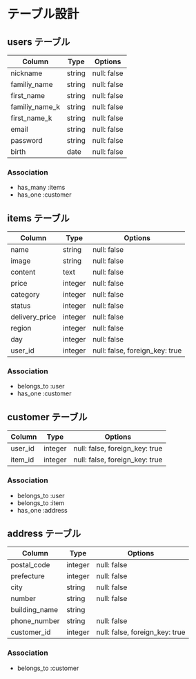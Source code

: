 # テーブル設計

## users テーブル

| Column           | Type    | Options     |
| ---------------- | ------- | ----------- |
| nickname         | string  | null: false |
| familiy_name     | string  | null: false |
| first_name       | string  | null: false |
| familiy_name_k   | string  | null: false |
| first_name_k     | string  | null: false |
| email            | string  | null: false |
| password         | string  | null: false |
| birth            | date    | null: false |

### Association

- has_many :items
- has_one :customer

## items テーブル

| Column         | Type       | Options                        |
| -------------- | ---------- | ------------------------------ |
| name           | string     | null: false                    |
| image          | string     | null: false                    |
| content        | text       | null: false                    |
| price          | integer    | null: false                    |
| category       | integer    | null: false                    |
| status         | integer    | null: false                    |
| delivery_price | integer    | null: false                    |
| region         | integer    | null: false                    |
| day            | integer    | null: false                    |
| user_id        | integer    | null: false, foreign_key: true |

### Association

- belongs_to :user
- has_one :customer

## customer テーブル

| Column  | Type    | Options                        |
| ------- | ------- | ------------------------------ |
| user_id | integer | null: false, foreign_key: true |
| item_id | integer | null: false, foreign_key: true |


### Association

- belongs_to :user
- belongs_to :item
- has_one :address

## address テーブル

| Column       | Type       | Options                        |
| ------------ | ---------- | ------------------------------ |
| postal_code  | integer    | null: false                    |
| prefecture   | integer    | null: false                    |
| city         | string     | null: false                    |
| number       | string     | null: false                    |
| building_name| string     |                                |
| phone_number | string     | null: false                    |
| customer_id  | integer    | null: false, foreign_key: true |

### Association

- belongs_to :customer